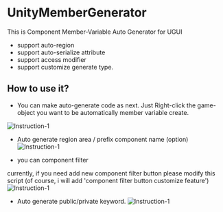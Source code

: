 # UnityMemberGenerator
  This is Component Member-Variable Auto Generator for UGUI
  
  * support auto-region 
  * support auto-serialize attribute
  * support access modifier
  * support customize generate type.  
  
 ## How to use it?

* You can make auto-generate code as next.
   Just Right-click the game-object you want to be automatically member variable create.
 
![Instruction-1](https://github.com/shlifedev/UnityUGUIMemberGenerator/blob/master/ScreenShots/01.gif)


* Auto generate region area / prefix component name (option)
![Instruction-1](https://github.com/shlifedev/UnityUGUIMemberGenerator/blob/master/ScreenShots/02.gif)


* you can component filter

currently, if you need add new component filter button please modify this script 
(of course, i will add 'component filter button customize feature')
![Instruction-1](https://github.com/shlifedev/UnityUGUIMemberGenerator/blob/master/ScreenShots/03.gif)


* Auto generate public/private keyword. 
![Instruction-1](https://github.com/shlifedev/UnityUGUIMemberGenerator/blob/master/ScreenShots/04.gif)
   
  
